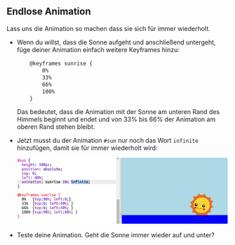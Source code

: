 ## Endlose Animation

Lass uns die Animation so machen dass sie sich für immer wiederholt.

+ Wenn du willst, dass die Sonne aufgeht und anschließend untergeht, füge deiner Animation einfach weitere Keyframes hinzu:
    ```
        @keyframes sunrise {
            0%  
            33% 
            66% 
            100%
        }
    ```    
    
    Das bedeutet, dass die Animation mit der Sonne am unteren Rand des Himmels beginnt und endet und von 33% bis 66% der Animation am oberen Rand stehen bleibt.

+ Jetzt musst du der Animation `#sun` nur noch das Wort `infinite` hinzufügen, damit sie für immer wiederholt wird:
    
    ![Bildschirmfoto](images/sunrise-infinite.png)

+ Teste deine Animation. Geht die Sonne immer wieder auf und unter?